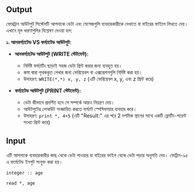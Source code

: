 
## Output

ফোরট্রান আউটপুট সিস্টেমটি আপনাকে ডেটা এবং মেসেজগুলি ব্যবহারকারীকে দেখাতে বা বাইরের ফাইলে লিখতে দেয়। এখানে মূল ধারণাগুলির বিশ্লেষণ দেওয়া হল:

**১. আনফর্ম্যাটেড VS ফর্ম্যাটেড আউটপুট:**

- **আনফর্ম্যাটেড আউটপুট (WRITE স্টেটমেন্ট):**
    - নির্দিষ্ট ফর্ম্যাটিং ছাড়াই সহজ ডেটা প্রিন্ট করার জন্য ব্যবহৃত হয়।
    - কমা দ্বারা পৃথককৃত লেখার জন্য ভেরিয়েবল বা এক্সপ্রেশনগুলি নির্দিষ্ট করা হয়।
    - উদাহরণ: `WRITE(*,*) x, y, z` (এটি ভেরিয়েবল x, y, এবং z প্রিন্ট করে)
    
- **ফর্ম্যাটেড আউটপুট (PRINT স্টেটমেন্ট):**
    - ডেটা কীভাবে প্রদর্শিত হবে সে সম্পর্কে আরও নিয়ন্ত্রণ দেয়।
    - আউটপুটের লেআউট সংজ্ঞায়িত করতে ফর্ম্যাট স্পেসিফায়ার ব্যবহার করে।
    - উদাহরণ: `print *, 4+5` (এটি "Result:" এর পরে 2 দশমিক স্থানের সাথে একটি ফ্লোটিং-পয়েন্ট সংখ্যা প্রিন্ট করে)



## Input

এটি আপনাকে ব্যবহারকারীর কাছ থেকে ডেটা পাওয়ার বা বাইরের ফাইল থেকে ডেটা পড়ার অনুমতি দেয়। ফোর্ট্রান-৯৫ এ ফর্মেটেড ইনপুট সংযুক্ত করা হয়।  

```
integer :: age

read *, age
```
